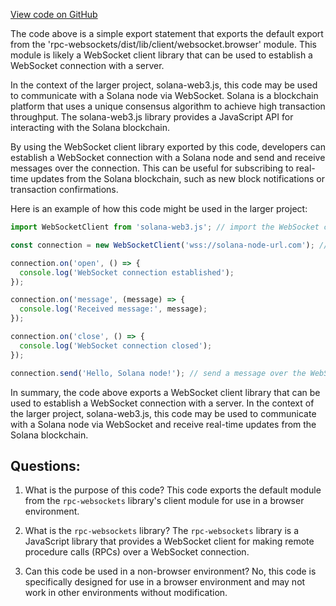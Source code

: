[View code on GitHub](https://github.com/solana-labs/solana-web3.js/blob/master/packages/library-legacy/src/__forks__/react-native/rpc-websocket-factory.ts)

The code above is a simple export statement that exports the default export from the 'rpc-websockets/dist/lib/client/websocket.browser' module. This module is likely a WebSocket client library that can be used to establish a WebSocket connection with a server. 

In the context of the larger project, solana-web3.js, this code may be used to communicate with a Solana node via WebSocket. Solana is a blockchain platform that uses a unique consensus algorithm to achieve high transaction throughput. The solana-web3.js library provides a JavaScript API for interacting with the Solana blockchain. 

By using the WebSocket client library exported by this code, developers can establish a WebSocket connection with a Solana node and send and receive messages over the connection. This can be useful for subscribing to real-time updates from the Solana blockchain, such as new block notifications or transaction confirmations. 

Here is an example of how this code might be used in the larger project:

```javascript
import WebSocketClient from 'solana-web3.js'; // import the WebSocket client library

const connection = new WebSocketClient('wss://solana-node-url.com'); // create a new WebSocket connection to a Solana node

connection.on('open', () => {
  console.log('WebSocket connection established');
});

connection.on('message', (message) => {
  console.log('Received message:', message);
});

connection.on('close', () => {
  console.log('WebSocket connection closed');
});

connection.send('Hello, Solana node!'); // send a message over the WebSocket connection
```

In summary, the code above exports a WebSocket client library that can be used to establish a WebSocket connection with a server. In the context of the larger project, solana-web3.js, this code may be used to communicate with a Solana node via WebSocket and receive real-time updates from the Solana blockchain.
## Questions: 
 1. What is the purpose of this code?
   This code exports the default module from the `rpc-websockets` library's client module for use in a browser environment.

2. What is the `rpc-websockets` library?
   The `rpc-websockets` library is a JavaScript library that provides a WebSocket client for making remote procedure calls (RPCs) over a WebSocket connection.

3. Can this code be used in a non-browser environment?
   No, this code is specifically designed for use in a browser environment and may not work in other environments without modification.